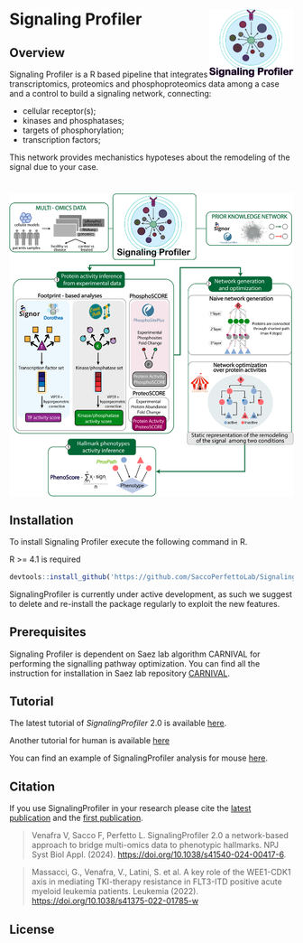 # Signaling Profiler <img src="./img/signaling_profiler_new.png" align="right" width="150" height="120"/>

## Overview

Signaling Profiler is a R based pipeline that integrates transcriptomics, proteomics and phosphoproteomics data among a case and a control to build a signaling network, connecting:

-   cellular receptor(s);
-   kinases and phosphatases;
-   targets of phosphorylation;
-   transcription factors;

This network provides mechanistics hypoteses about the remodeling of the signal due to your case.

# <img src="./img/SP_workflow_README.png" align="center"/>

## Installation

To install Signaling Profiler execute the following command in R.

R \>= 4.1 is required

``` r
devtools::install_github('https://github.com/SaccoPerfettoLab/SignalingProfiler/')
```

SignalingProfiler is currently under active development, as such we suggest to delete and re-install the package regularly 
to exploit the new features. 

## Prerequisites

Signaling Profiler is dependent on Saez lab algorithm CARNIVAL for performing the signalling pathway optimization. You can find all the instruction for installation in Saez lab repository [CARNIVAL](https://saezlab.github.io/CARNIVAL/).

## Tutorial

The latest tutorial of *SignalingProfiler* 2.0 is available [here](https://html-preview.github.io/?url=https://github.com/SaccoPerfettoLab/SignalingProfiler/blob/main/SignalingProfiler-2.0-tutorial/SignalingProfiler-2.0-tutorial.html).

Another tutorial for human is available [here](https://html-preview.github.io/?url=https://github.com/SaccoPerfettoLab/SignalingProfiler/blob/main/vignettes/SP_vignette_human.html)

You can find an example of SignalingProfiler analysis for mouse [here](https://html-preview.github.io/?url=https://github.com/SaccoPerfettoLab/SignalingProfiler/blob/main/vignettes/SignalingProfiler_vignette.html). 

## Citation
If you use SignalingProfiler in your research please cite the [latest publication](https://www.nature.com/articles/s41540-024-00417-6) and the [first publication](https://www.nature.com/articles/s41375-022-01785-w).

> Venafra V, Sacco F, Perfetto L. SignalingProfiler 2.0 a network-based approach to bridge multi-omics data to phenotypic hallmarks. NPJ Syst Biol Appl. (2024). https://doi.org/10.1038/s41540-024-00417-6. 

> Massacci, G., Venafra, V., Latini, S. et al. A key role of the WEE1-CDK1 axis in mediating TKI-therapy resistance in FLT3-ITD positive acute myeloid leukemia patients. Leukemia (2022). https://doi.org/10.1038/s41375-022-01785-w


## License
